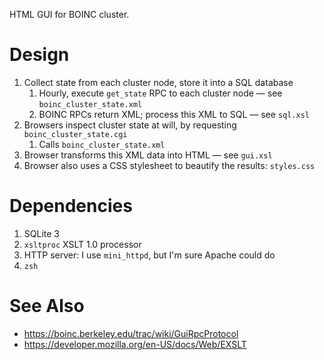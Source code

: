 HTML GUI for BOINC cluster.

# Design
1. Collect state from each cluster node, store it into a SQL database
	1. Hourly, execute `get_state` RPC to each cluster node — see `boinc_cluster_state.xml`
	1. BOINC RPCs return XML; process this XML to SQL — see `sql.xsl`
1. Browsers inspect cluster state at will, by requesting `boinc_cluster_state.cgi`
	1. Calls `boinc_cluster_state.xml`
1. Browser transforms this XML data into HTML — see `gui.xsl`
1. Browser also uses a CSS stylesheet to beautify the results: `styles.css`

# Dependencies
1. SQLite 3
1. `xsltproc` XSLT 1.0 processor
1. HTTP server: I use `mini_httpd`, but I'm sure Apache could do
1. `zsh` 

# See Also
- https://boinc.berkeley.edu/trac/wiki/GuiRpcProtocol
- https://developer.mozilla.org/en-US/docs/Web/EXSLT
